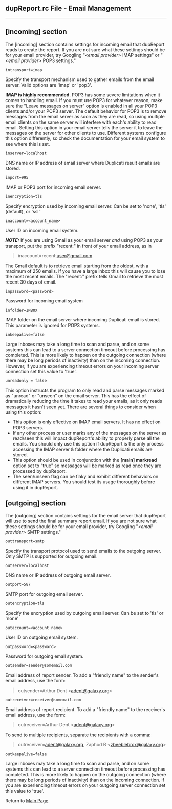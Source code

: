 ## dupReport.rc File - Email Management

------

## [incoming] section

The [incoming] section contains settings for incoming email that dupReport reads to create the report. If you are not sure what these settings should be for your email provider, try Googling "\<*email provider*> IMAP settings" or "\<*email provider*> POP3 settings."

```
intransport=imap
```

Specify the transport mechanism used to gather emails from the email server. Valid options are 'imap' or 'pop3'. 

**IMAP is highly recommended**. POP3 has some severe limitations when it comes to handling email. If you must use POP3 for whatever reason, make sure the "Leave messages on server" option is enabled in all your POP3 clients and/or your POP3 server. The default behavior for POP3 is to remove messages from the email server as soon as they are read, so using multiple email clients on the same server will interfere with each's ability to read email. Setting this option in your email server tells the server it to leave the messages on the server for other clients to use. Different systems configure this option differently, so check the documentation for your email system to see where this is set.

```
inserver=localhost
```

DNS name or IP address of email server where Duplicati result emails are stored.

```
inport=995
```

IMAP or POP3 port for incoming email server.

```
inencryption=tls
```

Specify encryption used by incoming email server. Can be set to 'none', 'tls' (default), or 'ssl'

```
inaccount=<account_name>
```

User ID on incoming email system.

***NOTE:*** If you are using Gmail as your email server *and* using POP3 as your transport, put the prefix "recent:" in front of your email address, as in 

> inaccount=recent:user@gmail.com

The Gmail default is to retrieve email starting from the oldest, with a maximum of 250 emails. If you have a large inbox this will cause you to lose the most recent emails. The "recent:" prefix tells Gmail to retrieve the most recent 30 days of email. 

```
inpassword=<password>
```

Password for incoming email system

```
infolder=INBOX
```

IMAP folder on the email server where incoming Duplicati email is stored. This parameter is ignored for POP3 systems.

```
inkeepalive=false
```

Large inboxes may take a long time to scan and parse, and on some systems this can lead to a server connection timeout before processing has completed. This is more likely to happen on the outgoing connection (where there may be long periods of inactivity) than on the incoming connection. However, if you are experiencing timeout errors on your incoming server connection set this value to 'true'.

```
unreadonly = false
```

This option instructs the program to only read and parse messages marked as "unread" or "unseen" on the email server. This has the effect of dramatically reducing the time it takes to read your emails, as it only reads messages it hasn't seen yet. There are several things to consider when using this option:

- This option is only effective on IMAP email servers. It has no effect on POP3 servers.
- If any other process or user marks any of the messages on the server as read/seen this will impact dupReport's ability to properly parse all the emails. You should only use this option if dupReport is the only process accessing the IMAP server & folder where the Duplicati emails are stored.
- This option should be used in conjunction with the **[main] markread** option set to "true" so messages will be marked as read once they are processed by dupReport.
- The seen/unseen flag can be flaky and exhibit different behaviors on different IMAP servers. You should test its usage thoroughly before using it in dupReport.

## [outgoing] section

The [outgoing] section contains settings for the email server that dupReport will use to send the final summary report email. If you are not sure what these settings should be for your email provider, try Googling "\<*email provider*> SMTP settings."

```
outtransport=smtp
```

Specify the transport protocol used to send emails to the outgoing server. Only SMTP is supported for outgoing email.

```
outserver=localhost
```

DNS name or IP address of outgoing email server. 

```
outport=587
```

SMTP port for outgoing email server. 

```
outencryption=tls
```

Specify the encryption used by outgoing email server. Can be set to 'tls' or 'none'

```
outaccount=<account name>
```

User ID on outgoing email system.

```
outpassword=<password>
```

Password for outgoing email system.

```
outsender=sender@somemail.com
```

Email address of report sender. To add a "friendly name" to the sender's email address, use the form:

>  outsender=Arthur Dent \<adent@galaxy.org>

```
outreceiver=receiver@somemail.com
```

Email address of report recipient. To add a "friendly name" to the receiver's email address, use the form:

> outreceiver=Arthur Dent \<adent@galaxy.org>

To send to multiple recipients, separate the recipients with a comma:

> outreceiver=adent@galaxy.org, Zaphod B \<zbeeblebrox@galaxy.org>

```
outkeepalive=false
```

Large inboxes may take a long time to scan and parse, and on some systems this can lead to a server connection timeout before processing has completed. This is more likely to happen on the outgoing connection (where there may be long periods of inactivity) than on the incoming connection. If you are experiencing timeout errors on your outgoing server connection set this value to 'true'.





Return to [Main Page](readme.md)
